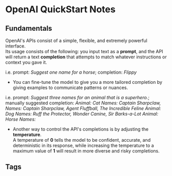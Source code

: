 # OpenAI QuickStart Notes 

## Fundamentals
OpenAI's APIs consist of a simple, flexible, and extremely powerful interface.  
Its usage consists of the following: you input text as a **prompt**, and the API will return a text **completion** that attempts to match whatever instructions or context you gave it.   

i.e. prompt: *Suggest one name for a horse*; completion: *Flippy*  

* You can fine-tune the model to give you a more tailored completion by giving examples to communicate patterns or nuances.

i.e. prompt: *Suggest three names for an animal that is a superhero.*;
manually suggested completion:
*Animal: Cat
Names: Captain Sharpclaw, Names: Captain Sharpclaw, Agent Fluffball, The Incredible Feline
Animal: Dog
Names: Ruff the Protector, Wonder Canine, Sir Barks-a-Lot
Animal: Horse
Names:*

* Another way to control the API's completions is by adjusting the **temperature**.  
A temperature of **0** tells the model to be confident, accurate, and deterministic in its response, while increasing the temperature to a maximum value of **1** will result in more diverse and risky completions.   

## Tags
